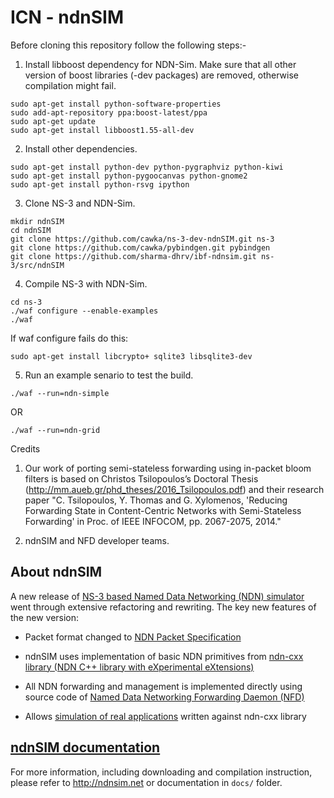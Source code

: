 ICN - ndnSIM
============


Before cloning this repository follow the following steps:-

1. Install libboost dependency for NDN-Sim. Make sure that all other version of boost libraries (-dev packages) are removed, otherwise compilation might fail.
```
sudo apt-get install python-software-properties
sudo add-apt-repository ppa:boost-latest/ppa
sudo apt-get update
sudo apt-get install libboost1.55-all-dev
```

2. Install other dependencies.
```
sudo apt-get install python-dev python-pygraphviz python-kiwi
sudo apt-get install python-pygoocanvas python-gnome2
sudo apt-get install python-rsvg ipython
```

3. Clone NS-3 and NDN-Sim. 
```
mkdir ndnSIM
cd ndnSIM
git clone https://github.com/cawka/ns-3-dev-ndnSIM.git ns-3
git clone https://github.com/cawka/pybindgen.git pybindgen
git clone https://github.com/sharma-dhrv/ibf-ndnsim.git ns-3/src/ndnSIM
```

4. Compile NS-3 with NDN-Sim.
```
cd ns-3
./waf configure --enable-examples
./waf
```
If waf configure fails do this: 
```
sudo apt-get install libcrypto+ sqlite3 libsqlite3-dev
```

5. Run an example senario to test the build.
```
./waf --run=ndn-simple
```
OR
```
./waf --run=ndn-grid
```

Credits

1. Our work of porting semi-stateless forwarding using in-packet bloom filters is based on Christos Tsilopoulos’s Doctoral Thesis (http://mm.aueb.gr/phd_theses/2016_Tsilopoulos.pdf) and their research paper "C. Tsilopoulos, Y. Thomas and G. Xylomenos, 'Reducing Forwarding State in Content-Centric Networks with Semi-Stateless Forwarding' in Proc. of IEEE INFOCOM, pp. 2067-2075, 2014."

2. ndnSIM and NFD developer teams.

About ndnSIM
--------------

A new release of [NS-3 based Named Data Networking (NDN) simulator](http://ndnsim.net/1.0/)
went through extensive refactoring and rewriting.  The key new features of the new
version:

- Packet format changed to [NDN Packet Specification](http://named-data.net/doc/ndn-tlv/)

- ndnSIM uses implementation of basic NDN primitives from
  [ndn-cxx library (NDN C++ library with eXperimental eXtensions)](http://named-data.net/doc/ndn-cxx/)

- All NDN forwarding and management is implemented directly using source code of
  [Named Data Networking Forwarding Daemon (NFD)](http://named-data.net/doc/NFD/)

- Allows [simulation of real applications](http://ndnsim.net/2.1/guide-to-simulate-real-apps.html)
  written against ndn-cxx library

[ndnSIM documentation](http://ndnsim.net)
---------------------------------------------

For more information, including downloading and compilation instruction, please refer to
http://ndnsim.net or documentation in `docs/` folder.

